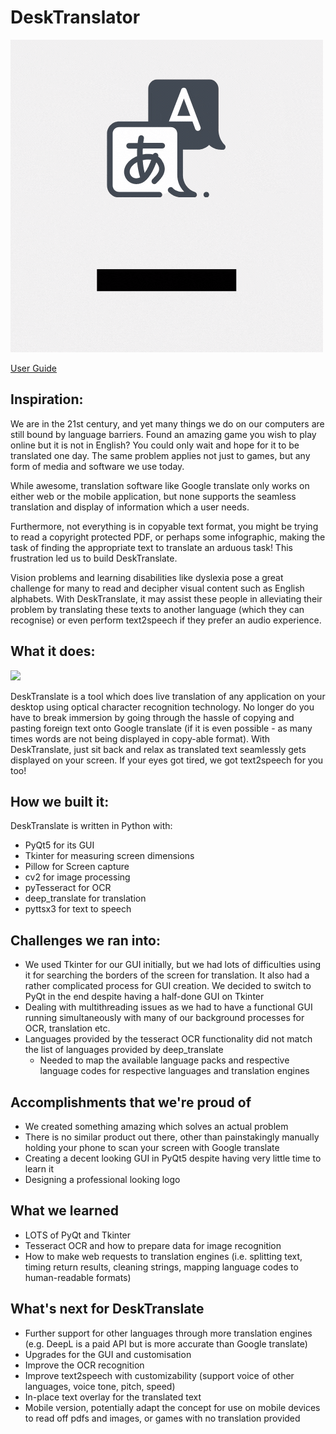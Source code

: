 # DeskTranslator

![](images/DeskTranslate.gif)

[User Guide](UserGuide.md)

## Inspiration: 

We are in the 21st century, and yet many things we do on our computers are still bound by language barriers. Found an amazing game you wish to play online but it is not in English? You could only wait and hope for it to be translated one day. The same problem applies not just to games, but any form of media and software we use today. 

While awesome, translation software like Google translate only works on either web or the mobile application, but none supports the seamless translation and display of information which a user needs. 

Furthermore, not everything is in copyable text format, you might be trying to read a copyright protected PDF, or perhaps some infographic, making the task of finding the appropriate text to translate an arduous task! This frustration led us to build DeskTranslate.

Vision problems and learning disabilities like dyslexia pose a great challenge for many to read and decipher visual content such as English alphabets. With DeskTranslate, it may assist these people in alleviating their problem by translating these texts to another language (which they can recognise) or even perform text2speech if they prefer an audio experience.

## What it does:

![](images/DeskTranslate_zoom_BG_3.gif)

DeskTranslate is a tool which does live translation of any application on your desktop using optical character recognition technology. No longer do you have to break immersion by going through the hassle of copying and pasting foreign text onto Google translate (if it is even possible - as many times words are not being displayed in copy-able format). With DeskTranslate, just sit back and relax as translated text seamlessly gets displayed on your screen.  If your eyes got tired, we got text2speech for you too!

## How we built it:

DeskTranslate is written in Python with:

- PyQt5 for its GUI
- Tkinter for measuring screen dimensions
- Pillow for Screen capture
- cv2 for image processing
- pyTesseract for OCR
- deep_translate for translation
- pyttsx3 for text to speech 

## Challenges we ran into:

- We used Tkinter for our GUI initially, but we had lots of difficulties using it for searching the borders of the screen for translation. It also had a rather complicated process for GUI creation. We decided to switch to PyQt in the end despite having a half-done GUI on Tkinter
- Dealing with multithreading issues as we had to have a functional GUI running simultaneously with many of our background processes for OCR, translation etc. 
- Languages provided by the tesseract OCR functionality did not match the list of languages provided by deep_translate
  - Needed to map the available language packs and respective language codes for respective languages and translation engines


## Accomplishments that we're proud of

- We created something amazing which solves an actual problem
- There is no similar product out there, other than painstakingly manually holding your phone to scan your screen with Google translate
- Creating a decent looking GUI in PyQt5 despite having very little time to learn it
- Designing a professional looking logo

## What we learned

- LOTS of PyQt and Tkinter
- Tesseract OCR and how to prepare data for image recognition
- How to make web requests to translation engines (i.e. splitting text, timing return results, cleaning strings, mapping language codes to human-readable formats)

## What's next for DeskTranslate

- Further support for other languages through more translation engines (e.g. DeepL is a paid API but is more accurate than Google translate)
- Upgrades for the GUI and customisation 
- Improve the OCR recognition
- Improve text2speech with customizability (support voice of other languages, voice tone, pitch, speed)
- In-place text overlay for the translated text
- Mobile version, potentially adapt the concept for use on mobile devices to read off pdfs and images, or games with no translation provided
